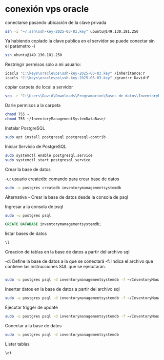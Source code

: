 # conexión vps oracle

conectarse pasando ubicación de la clave privada

```bash
ssh -i "~/.ssh\ssh-key-2025-03-03.key" ubuntu@149.130.181.250
```

Ya habiendo copiado la clave publica en el servidor se puede conectar sin el parámetro -i

```bash
ssh ubuntu@149.130.181.250
```

Restringir permisos solo a mi usuario:

```bash
icacls "C:\keys\oraclevps\ssh-key-2025-03-03.key" /inheritance:r
icacls "C:\keys\oraclevps\ssh-key-2025-03-03.key" /grant:r David:F
```

copiar carpeta de local a servidor

```bash
scp -r "C:\Users\David\Downloads\Programacion\Bases de datos\InventoryManagementSystemDataBase" ubuntu@149.130.181.250:~/
```

Darle permisos a la carpeta

```bash
chmod 755 ~
chmod 755 ~/InventoryManagementSystemDataBase/
```

Instalar PostgreSQL

```bash
sudo apt install postgresql postgresql-contrib
```

Iniciar Servicio de PostgreSQL

```bash
sudo systemctl enable postgresql.service
sudo systemctl start postgresql.service
```

Crear la base de datos

-u: usuario
createdb: comando para crear base de datos

```bash
sudo -u postgres createdb inventorymanagementsystemdb
```

Alternativa - Crear la base de datos desde la consola de psql

Ingresar a la consola de psql

```bash
sudo -u postgres psql
```

```sql
CREATE DATABASE inventorymanagementsystemdb;
```

listar bases de datos

```sql
\l
```

Creacion de tablas en la base de datos a partir del archivo sql

-d: Define la base de datos a la que se conectará
-f: Indica el archivo que contiene las instrucciones SQL que se ejecutarán.

```bash

sudo -u postgres psql -d inventorymanagementsystemdb -f ~/InventoryManagementSystemDataBase/InventoryManagementSystemDB.sql
```

Insertar datos en la base de datos a partir del archivo sql

```bash
sudo -u postgres psql -d inventorymanagementsystemdb -f ~/InventoryManagementSystemDataBase/InventoryManagementSystemData.sql
```

Ejecutar trigger de update

```bash
sudo -u postgres psql -d inventorymanagementsystemdb -f ~/InventoryManagementSystemDataBase/update_timestamp_trigger.sql
```

Conectar a la base de datos

```bash
sudo -u postgres psql -d inventorymanagementsystemdb
```

Listar tablas

```psql
\dt
```
